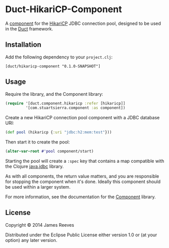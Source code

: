 # Duct-HikariCP-Component

A [component][] for the [HikariCP][] JDBC connection pool, designed to be used
in the [Duct][] framework.

[component]: https://github.com/stuartsierra/component
[hikaricp]:  https://github.com/ring-clojure/ring
[duct]:      https://github.com/weavejester/duct

## Installation

Add the following dependency to your `project.clj`:

    [duct/hikaricp-component "0.1.0-SNAPSHOT"]

## Usage

Require the library, and the Component library:

```clojure
(require '[duct.component.hikaricp :refer [hikaricp]]
         '[com.stuartsierra.component :as component])
```

Create a new HikariCP connection pool component with a JDBC database URI:

```clojure
(def pool (hikaricp {:uri "jdbc:h2:mem:test"}))
```

Then start it to create the pool:

```clojure
(alter-var-root #'pool component/start)
```

Starting the pool will create a `:spec` key that contains a map compatible with
the Clojure [java.jdbc][] library.

As with all components, the return value matters, and you are responsible for
stopping the component when it's done. Ideally this component should be used
within a larger system.

For more information, see the documentation for the [Component][] library.

[java.jdbc]: https://github.com/clojure/java.jdbc

## License

Copyright © 2014 James Reeves

Distributed under the Eclipse Public License either version 1.0 or (at
your option) any later version.
